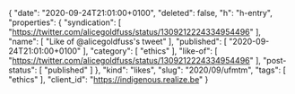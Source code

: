 {
  "date": "2020-09-24T21:01:00+0100",
  "deleted": false,
  "h": "h-entry",
  "properties": {
    "syndication": [
      "https://twitter.com/alicegoldfuss/status/1309212224334954496"
    ],
    "name": [
      "Like of @alicegoldfuss's tweet"
    ],
    "published": [
      "2020-09-24T21:01:00+0100"
    ],
    "category": [
      "ethics"
    ],
    "like-of": [
      "https://twitter.com/alicegoldfuss/status/1309212224334954496"
    ],
    "post-status": [
      "published"
    ]
  },
  "kind": "likes",
  "slug": "2020/09/ufmtm",
  "tags": [
    "ethics"
  ],
  "client_id": "https://indigenous.realize.be"
}
